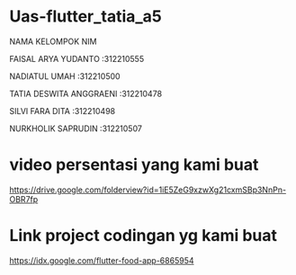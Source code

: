 # Uas-flutter_tatia_a5

NAMA KELOMPOK             NIM

FAISAL ARYA YUDANTO      :312210555

NADIATUL UMAH            :312210500

TATIA DESWITA ANGGRAENI  :312210478

SILVI FARA DITA          :312210498

NURKHOLIK SAPRUDIN       :312210507


# video persentasi yang kami buat
https://drive.google.com/folderview?id=1iE5ZeG9xzwXg21cxmSBp3NnPn-OBR7fp

# Link project codingan yg kami buat
https://idx.google.com/flutter-food-app-6865954
